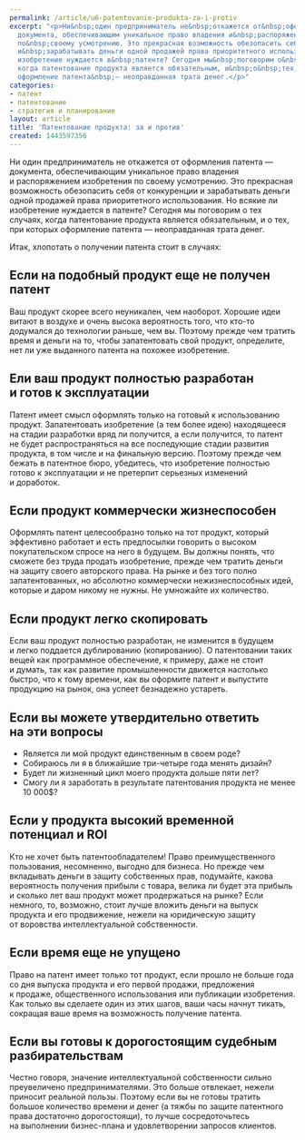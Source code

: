 ```yaml
---
permalink: /article/u6-patentovanie-produkta-za-i-protiv
excerpt: "<p>Ни&nbsp;один предприниматель не&nbsp;откажется от&nbsp;оформления патента&nbsp;—
  документа, обеспечивающим уникальное право владения и&nbsp;распоряжением изобретения
  по&nbsp;своему усмотрению. Это прекрасная возможность обезопасить себя от&nbsp;конкуренции
  и&nbsp;зарабатывать деньги одной продажей права приоритетного использования. Но&nbsp;всякие&nbsp;ли
  изобретение нуждается в&nbsp;патенте? Сегодня мы&nbsp;поговорим о&nbsp;тех случаях,
  когда патентование продукта является обязательным, и&nbsp;о&nbsp;тех, при которых
  оформление патента&nbsp;— неоправданная трата денег.</p>"
categories:
- патент
- патентование
- стратегия и планирование
layout: article
title: 'Патентование продукта: за и против'
created: 1443597356
---
```

Ни один предприниматель не откажется от оформления патента — документа, обеспечивающим уникальное право владения и распоряжением изобретения по своему усмотрению. Это прекрасная возможность обезопасить себя от конкуренции и зарабатывать деньги одной продажей права приоритетного использования. Но всякие ли изобретение нуждается в патенте? Сегодня мы поговорим о тех случаях, когда патентование продукта является обязательным, и о тех, при которых оформление патента — неоправданная трата денег.

Итак, хлопотать о получении патента стоит в случаях:

## Если на подобный продукт еще не получен патент ##

Ваш продукт скорее всего неуникален, чем наоборот. Хорошие идеи витают в воздухе и очень высока вероятность того, что кто-то додумался до технологии раньше, чем вы. Поэтому прежде чем тратить время и деньги на то, чтобы запатентовать свой продукт, определите, нет ли уже выданного патента на похожее изобретение.

## Ели ваш продукт полностью разработан и готов к эксплуатации ##

Патент имеет смысл оформлять только на готовый к использованию продукт. Запатентовать изобретение (а тем более идею) находящееся на стадии разработки вряд ли получится, а если получится, то патент не будет распространяться на все последующие стадии развития продукта, в том числе и на финальную версию. Поэтому прежде чем бежать в патентное бюро, убедитесь, что изобретение полностью готово к эксплуатации и не претерпит серьезных изменений и доработок.

## Если продукт коммерчески жизнеспособен ##

Оформлять патент целесообразно только на тот продукт, который эффективно работает и есть предпосылки говорить о высоком покупательском спросе на него в будущем. Вы должны понять, что сможете без труда продать изобретение, прежде чем тратить деньги на защиту своего авторского права. На рынке и без того полно запатентованных, но абсолютно коммерчески нежизнеспособных идей, которые и даром никому не нужны. Не умножайте их количество.

## Если продукт легко скопировать ##

Если ваш продукт полностью разработан, не изменится в будущем и легко поддается дублированию (копированию). О патентовании таких вещей как программное обеспечение, к примеру, даже не стоит и думать, так как развитие промышленности движется настолько быстро, что к тому времени, как вы оформите патент и выпустите продукцию на рынок, она успеет безнадежно устареть.

## Если вы можете утвердительно ответить на эти вопросы ##

 *  Является ли мой продукт единственным в своем роде?
 *  Собираюсь ли я в ближайшие три-четыре года менять дизайн?
 *  Будет ли жизненный цикл моего продукта дольше пяти лет?
 *  Смогу ли я заработать в результате патентования продукта не менее 10 000$?

## Если у продукта высокий временной потенциал и ROI ##

Кто не хочет быть патентообладателем! Право преимущественного пользования, несомненно, выгодно для бизнеса. Но прежде чем вкладывать деньги в защиту собственных прав, подумайте, какова вероятность получения прибыли с товара, велика ли будет эта прибыль и сколько лет ваш продукт может продержаться на рынке? Если немного, то, возможно, стоит лучше вложить деньги на выпуск продукта и его продвижение, нежели на юридическую защиту от воровства интеллектуальной собственности.

## Если время еще не упущено ##

Право на патент имеет только тот продукт, если прошло не больше года со дня выпуска продукта и его первой продажи, предложения к продаже, общественного использования или публикации изобретения. Как только вы сделаете один из этих шагов, ваши часы начнут тикать, сокращая ваше время на возможность получение патента.

## Если вы готовы к дорогостоящим судебным разбирательствам ##

Честно говоря, значение интеллектуальной собственности сильно преувеличено предпринимателями. Это больше отвлекает, нежели приносит реальной пользы. Поэтому если вы не готовы тратить большое количество времени и денег (а тяжбы по защите патентного права достаточно дорогостоящи), то лучше сосредоточьтесь на выполнении бизнес-плана и удовлетворении запросов клиентов.
